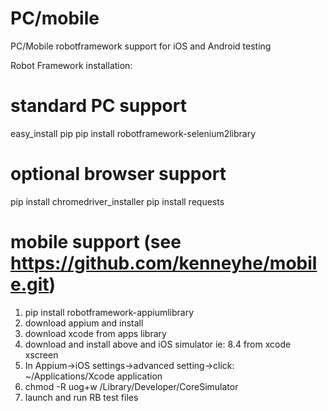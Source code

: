 # PC/mobile
PC/Mobile robotframework support for iOS and Android testing

Robot Framework installation:
   # standard PC support
   easy_install pip
   pip install robotframework-selenium2library
   
   # optional browser support
   pip install chromedriver_installer
   pip install requests
   
   # mobile support (see https://github.com/kenneyhe/mobile.git)
   1) pip install robotframework-appiumlibrary
   2) download appium and install
   3) download xcode from apps library
   4) download and install above and iOS simulator ie: 8.4 from xcode xscreen
   5) In Appium->iOS settings->advanced setting->click:
        ~/Applications/Xcode application
   6) chmod -R uog+w /Library/Developer/CoreSimulator
   7) launch and run RB test files
   
   